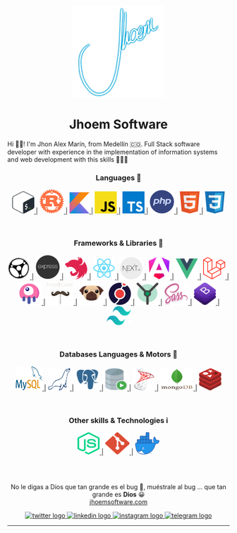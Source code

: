 <p align='center'>
	<img src="https://raw.githubusercontent.com/JhoemSoftware/JhoemSoftwareWebReact/master/public/jhoemAzul.webp" style="width: 210px;">
</p>

<h1 align='center'>Jhoem Software</h1>

Hi 👋🏼! I'm Jhon Alex Marín, from Medellín 🇨🇴. Full Stack software developer with experience in the implementation of information systems and web development with this skills 👨🏻‍💻

<!-- Languages -->
<div>
<h3 align='center'>Languages 📒</h3>
<p align='center'>
<!-- Bash -->
<a href='https://www.gnu.org/software/bash/bash.html'>
<img src="./images/bash.png" width='50' height='50'>
</a>
|
<!-- Rust -->
<a href='https://www.rust-lang.org/'>
    <img src="./images/rust.png" width='55' height='55'>
</a>
|
<!-- Kotlin -->
<a href='https://kotlinlang.org/'>
    <img src="./images/kotlin.png" width='45' height='48'>
</a>
|
<!-- JS -->
<a href='https://developer.mozilla.org/en/docs/Web/JavaScript'>
<img src="./images/js.png" width='50' height='50'>
</a>
|
<!-- TS -->
<a href='https://www.typescriptlang.org/'>
<img src="./images/ts.png" width='50' height='50'>
</a>
|
<!-- PHP -->
<a href='https://www.php.net/'>
    <img src="./images/php.png" width='55' height='53'>
</a>
|
<!-- HTML -->
<a href='https://developer.mozilla.org/en/docs/Web/HTML'>
    <img src="./images/html.png" width='45' height='50'>
</a>
|
<!-- CSS -->
<a href='https://developer.mozilla.org/en-US/docs/Web/CSS'>
    <img src="./images/css.png" width='45' height='50'>
</a>
</p>
</div>

<br>

<!-- Frameworks -->
<div>
<h3 align='center'>Frameworks & Libraries 🧰</h3>
<p align='center'>
<!-- Actix -->
<a href='https://actix.rs/'>
    <img src="./images/actix.png" width='50' height='50'>
</a>
|
<!-- Express -->
<a href='https://expressjs.com/'>
    <img src="./images/express.png" width='55' height='55'>
</a>
|
<!-- NestJS -->
<a href='https://nestjs.com/'>
    <img src="./images/nest.png" width='50' height='50'>
</a>
|
<!-- React -->
<a href='https://react.dev/'>
    <img src="./images/react.png" width='50' height='50'>
</a>
|
<!-- Next -->
<a href='https://nextjs.org/'>
    <img src="./images/next.png" width='50' height='50'>
</a>
|
<!-- Angular -->
<a href='https://angular.dev/'>
    <img src="./images/angular.png" width='50' height='50'>
</a>
|
<!-- Vue -->
<a href='https://vuejs.org/'>
    <img src="./images/vue.png" width='50' height='47'>
</a>
|
<!-- Laravel -->
<a href='https://laravel.com/'>
    <img src="./images/laravel.png" width='50' height='50'>
</a>
|
<!-- Livewire -->
<a href='https://livewire.laravel.com/'>
    <img src="./images/livewire.png" width='55' height='50'>
</a>
|
<!-- Handlebars -->
<a href='https://handlebarsjs.com/'>
    <img src="./images/handlebars.png" width='60' height='50'>
</a>
|
<!-- Pug -->
<a href='https://pugjs.org/api/getting-started.html'>
    <img src="./images/pug.png" width='55' height='55'>
</a>
|
<!-- Leptos -->
<a href='https://leptos.dev/'>
    <img src="./images/leptos.png" width='50' height='50'>
</a>
|
<!-- Yew -->
<a href='https://yew.rs/'>
    <img src="./images/yew.png" width='50' height='50'>
</a>
|
<!-- Sass -->
<a href='https://sass-lang.com/'>
    <img src="./images/sass.png" width='55' height='50'>
</a>
|
<!-- Bootstrap -->
<a href='https://getbootstrap.com/'>
    <img src="./images/bootstrap.png" width='50' height='50'>
</a>
|
<!-- Tailwind -->
<a href='https://tailwindcss.com/'>
    <img src="./images/tailwind.png" width='55' height='43'>
</a>
</p>
</div>

<br>

<!-- Databeses -->
<div>
<h3 align='center'>Databases Languages & Motors 💾</h3>
<p align='center'>
<!-- Mysql -->
<a href='https://www.mysql.com/'>
    <img src="./images/mysql.png" width='60' height='55'>
</a>
|
<!-- MariaDB -->
<a href='https://mariadb.org/'>
    <img src="./images/maria.png" width='50' height='50'>
</a>
|
<!-- Postgres -->
<a href='https://www.postgresql.org/'>
    <img src="./images/pgsql.png" width='55' height='50'>
</a>
|
<!-- Oracle  -->
<a href='https://www.oracle.com/database/technologies/appdev/sql.html/'>
    <img src="./images/oracle.png" width='50' height='50'>
</a>
|
<!-- SqlServer -->
<a href='https://www.microsoft.com/en-us/sql-server/'>
    <img src="./images/sqlserver.png" width='50' height='50'>
</a>
|
<!-- Mongo -->
<a href='https://www.mongodb.com/'>
    <img src="./images/mongo.png" width='75' height='50'>
</a>
|
<!-- Redis -->
<a href='https://redis.io/'>
    <img src="./images/redis.webp" width='50' height='50'>
</a>
</p>
</div>

<br>

<!-- Tecnologies -->
<div>
<h3 align='center'>Other skills & Technologies ℹ️</h3>
<p align='center'>
<!-- Node -->
<a href='https://nodejs.org/'>
    <img src="./images/node.png" width='50' height='50'>
</a>
|
<!-- GIT -->
<a href='https://git-scm.com/'>
    <img src="./images/git.png" width='55' height='50'>
</a>
|
<!-- Docker -->
<a href='https://www.docker.com/'>
    <img src="./images/docker.png" width='55' height='50'>
</a>
<!-- Linux --
|
<!-- <a href='https://www.docker.com/'>
    <img src="./images/tux.png" width='50' height='55'>
</a>
|
<!-- Android --
<a href='https://developer.android.com/'>
    <img src="./images/android.png" width='50' height='50'>
</a>
|
<!-- ArchLinux --
<a href='https://www.docker.com/'>
    <img src="./images/arch.png" width='50' height='50'>
</a> -->
</p>
</div>

<br><br>

<!-- Social media -->
<div>
<p align='center'>
    No le digas a Dios que tan grande es el bug 🐞, muéstrale al bug ... que tan grande es <b>Dios</b> 😀
    <br><a href="https://jhoemsoftware.netlify.app/" target="_blank" align='center'>jhoemsoftware.com</a>
</p>
<p align='center'>
    <a href="https://twitter.com/JhoemLive" target="_blank">
        <img src="https://img.shields.io/static/v1?message=Twitter&logo=twitter&label=&color=1DA1F2&logoColor=white&labelColor=&style=for-the-badge" height="35" alt="twitter logo"  />
    </a>
    <a href="https://www.linkedin.com/in/jhoemsoftware/" target="_blank">
        <img src="https://img.shields.io/static/v1?message=LinkedIn&logo=linkedin&label=&color=0077B5&logoColor=white&labelColor=&style=for-the-badge" height="35" alt="linkedin logo"  />
    </a>
    <a href="https://www.instagram.com/jhoem_soft/" target="_blank">
        <img src="https://img.shields.io/static/v1?message=Instagram&logo=instagram&label=&color=E4405F&logoColor=white&labelColor=&style=for-the-badge" height="35" alt="instagram logo"  />
    </a>
    <a href="https://t.me/JhoemSoft" target="_blank">
        <img src="https://img.shields.io/static/v1?message=Telegram&logo=telegram&label=&color=2CA5E0&logoColor=white&labelColor=&style=for-the-badge" height="35" alt="telegram logo"  />
    </a>
</p>
</div>
<hr>

<!--
<h3>Hi there 👋
**JhoemSoftware/JhoemSoftware** is a ✨ _special_ ✨ repository because its `README.md` (this file) appears on your GitHub profile.
Here are some ideas to get you started:
- 🔭 I’m currently working on ...
- 🌱 I’m currently learning ...
- 👯 I’m looking to collaborate on ...
- 🤔 I’m looking for help with ...
- 💬 Ask me about ...
- 📫 How to reach me: ...
- 😄 Pronouns: ...
- ⚡ Fun fact: ...
-->
<!-- <p align='center'>
	<img src="https://i.ibb.co/hcjmvZL/jhonem-Azul.png" width='43' height='42'>
</p> -->